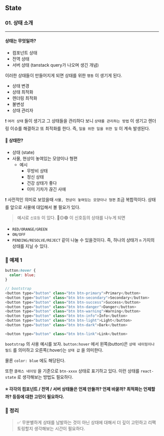 ## State

### 01. 상태 소개

---

#### 상태는 무엇일까?

- 컴포넌트 상태
- 전역 상태
- 서버 상태 (tanstack query가 나오며 생긴 개념)

이러한 상태들이 만들어지게 되면 상태를 위한 `행동` 이 생기게 된다.

- 상태 변경
- 상태 최적화
- 렌더링 최적화
- 불변성
- 상태 관리자

❗️ `여러 상태` 들이 생기고 그 상태들을 관리하다 보니 `상태를 관리하는 방법` 이 생기고 렌더링 이슈를 해결하고 또 최적화를 한다. 즉, `일을 위한 일을 위한 일` 이 계속 발생된다.

#### 📍 상태란?

- 상태 (state)
- 사물, 현상이 놓여있는 모양이나 형편
  - 예시
    - 무방비 상태
    - 정신 상태
    - 건강 상태가 좋다
    - 이미 기차가 끊긴 사애

❗️ 사전적인 의미로 보았을때 `사물, 현상이 놓여있는 모양이나 형편` 조금 복합적이다. 상태를 앞으로 사물에 대입해서 볼 필요가 있다.

> 예시로 `신호등` 이 있다.
> 🔴🟡🟢
> 이 신호등의 상태를 나누게 되면

- `RED/ORANGE/GREEN`
- `ON/OFF`
- `PENDING/RESOLVE/REJECT`
  같이 나눌 수 있을것이다. 즉, 하나의 상태가 `n` 가지의 상태를 지닐 수 있다.

### 📌 예제 1

```css
button:hover {
  color: blue;
}
```

```js
// bootstrap
<button type="button" class="btn btn-primary">Primary</button>
<button type="button" class="btn btn-secondary">Secondary</button>
<button type="button" class="btn btn-success">Success</button>
<button type="button" class="btn btn-danger">Danger</button>
<button type="button" class="btn btn-warning">Warning</button>
<button type="button" class="btn btn-info">Info</button>
<button type="button" class="btn btn-light">Light</button>
<button type="button" class="btn btn-dark">Dark</button>

<button type="button" class="btn btn-link">Link</button>
```

`bootstrap` 의 사용 예시를 보자.
`button:hover` 에서 왼쪽(button)은 `상태 네이밍이나 필드` 를 의미하고 오른쪽(:hover)는 `상태 값` 을 의미한다.

물론 `color: blue` 에도 해당된다.

또한 `클래스 네이밍` 을 기준으로 `btn-xxxx` 상태로 표기하고 있다. 이런 상태를 `react-state` 로 생각해보는 방법도 필요하다.

#### ⭐️ 각각의 컴포넌트 / 전역 / 서버 상태들은 언제 만들까? 언제 바꿀까? 최적화는 언제할까? 등등에 대한 고민이 필요하다.

### 📌 정리

> ✅ 무분별하게 상태를 남발하는 것이 아닌 상태에 대해서 더 깊이 고민하고 리팩토링할지 생각해보는 시간이 필요하다.
